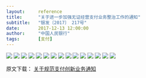 ```yaml
---
layout:     reference
title:      "关于进一步加强无证经营支付业务整治工作的通知"
subtitle:   "银发〔2017〕 217号"
date:       2017-12-13 12:00:00
author:     "中国人民银行"
tags:       [支付]
---
```


![](http://static.cocolian.cn/img/217/20171123142700.jpg)
![](http://static.cocolian.cn/img/217/20171123142708.jpg)
![](http://static.cocolian.cn/img/217/20171123142714.jpg)
![](http://static.cocolian.cn/img/217/20171123142720.jpg)
![](http://static.cocolian.cn/img/217/20171123142727.jpg)
![](http://static.cocolian.cn/img/217/20171123142733.jpg)
![](http://static.cocolian.cn/img/217/20171123142740.jpg)
![](http://static.cocolian.cn/img/217/20171123142746.jpg)
![](http://static.cocolian.cn/img/217/20171123142759.jpg)
![](http://static.cocolian.cn/img/217/20171123142806.jpg)
![](http://static.cocolian.cn/img/217/20171123142813.jpg)
![](http://static.cocolian.cn/img/217/20171123142818.jpg)
![](http://static.cocolian.cn/img/217/20171123142824.jpg)
![](http://static.cocolian.cn/img/217/20171123142830.jpg)
![](http://static.cocolian.cn/img/217/20171123142836.jpg)


原文下载： [关于规范支付创新业务通知](http://static.cocolian.cn/attach/2017-217.pdf)